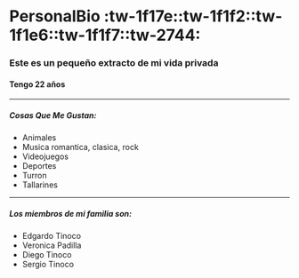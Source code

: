 # PersonalBio :tw-1f17e::tw-1f1f2::tw-1f1e6::tw-1f1f7::tw-2744:
### Este es un pequeño extracto de mi vida privada
#### Tengo 22 años

------------
##### Cosas Que Me Gustan:
- Animales
- Musica romantica, clasica, rock
- Videojuegos
- Deportes
- Turron
- Tallarines


------------
##### Los miembros de mi familia son:
- Edgardo Tinoco 
- Veronica Padilla
- Diego Tinoco
- Sergio Tinoco